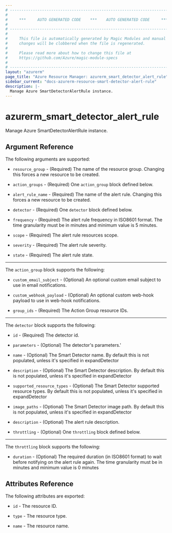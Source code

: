 ```yaml
---
# ----------------------------------------------------------------------------
#
#     ***     AUTO GENERATED CODE    ***    AUTO GENERATED CODE     ***
#
# ----------------------------------------------------------------------------
#
#     This file is automatically generated by Magic Modules and manual
#     changes will be clobbered when the file is regenerated.
#
#     Please read more about how to change this file at
#     https://github.com/Azure/magic-module-specs
#
# ----------------------------------------------------------------------------
layout: "azurerm"
page_title: "Azure Resource Manager: azurerm_smart_detector_alert_rule"
sidebar_current: "docs-azurerm-resource-smart-detector-alert-rule"
description: |-
  Manage Azure SmartDetectorAlertRule instance.
---
```


# azurerm_smart_detector_alert_rule

Manage Azure SmartDetectorAlertRule instance.


## Argument Reference

The following arguments are supported:

* `resource_group` - (Required) The name of the resource group. Changing this forces a new resource to be created.

* `action_groups` - (Required) One `action_group` block defined below.

* `alert_rule_name` - (Required) The name of the alert rule. Changing this forces a new resource to be created.

* `detector` - (Required) One `detector` block defined below.

* `frequency` - (Required) The alert rule frequency in ISO8601 format. The time granularity must be in minutes and minimum value is 5 minutes.

* `scope` - (Required) The alert rule resources scope.

* `severity` - (Required) The alert rule severity.

* `state` - (Required) The alert rule state.

---

The `action_group` block supports the following:

* `custom_email_subject` - (Optional) An optional custom email subject to use in email notifications.

* `custom_webhook_payload` - (Optional) An optional custom web-hook payload to use in web-hook notifications.

* `group_ids` - (Required) The Action Group resource IDs.

---

The `detector` block supports the following:

* `id` - (Required) The detector id.

* `parameters` - (Optional) The detector's parameters.'

* `name` - (Optional) The Smart Detector name. By default this is not populated, unless it's specified in expandDetector

* `description` - (Optional) The Smart Detector description. By default this is not populated, unless it's specified in expandDetector

* `supported_resource_types` - (Optional) The Smart Detector supported resource types. By default this is not populated, unless it's specified in expandDetector

* `image_paths` - (Optional) The Smart Detector image path. By default this is not populated, unless it's specified in expandDetector

* `description` - (Optional) The alert rule description.

* `throttling` - (Optional) One `throttling` block defined below.

---

The `throttling` block supports the following:

* `duration` - (Optional) The required duration (in ISO8601 format) to wait before notifying on the alert rule again. The time granularity must be in minutes and minimum value is 0 minutes

## Attributes Reference

The following attributes are exported:

* `id` - The resource ID.

* `type` - The resource type.

* `name` - The resource name.

